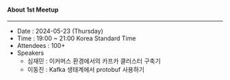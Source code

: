 #### About 1st Meetup
---
* Date : 2024-05-23 (Thursday)
* Time : 19:00 ~ 21:00 Korea Standard Time
* Attendees : 100+
* Speakers
    * 심재민 : 이커머스 환경에서의 카프카 클러스터 구축기
    * 이동진 : Kafka 생태계에서 protobuf 사용하기 